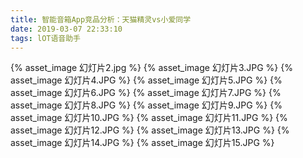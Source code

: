 ```yaml
---
title: 智能音箱App竞品分析：天猫精灵vs小爱同学
date: 2019-03-07 22:33:10
tags: lOT语音助手
---
```


{% asset_image 幻灯片2.jpg %}
{% asset_image 幻灯片3.JPG %}
{% asset_image 幻灯片4.JPG %}
{% asset_image 幻灯片5.JPG %}
{% asset_image 幻灯片6.JPG %}
{% asset_image 幻灯片7.JPG %}
{% asset_image 幻灯片8.JPG %}
{% asset_image 幻灯片9.JPG %}
{% asset_image 幻灯片10.JPG %}
{% asset_image 幻灯片11.JPG %}
{% asset_image 幻灯片12.JPG %}
{% asset_image 幻灯片13.JPG %}
{% asset_image 幻灯片14.JPG %}
{% asset_image 幻灯片15.JPG %}



